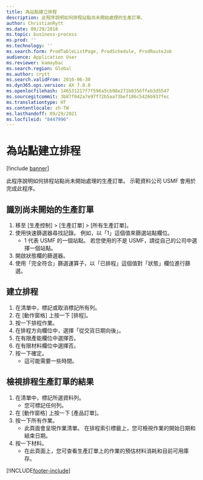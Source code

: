 ```yaml
---
title: 為站點建立排程
description: 此程序說明如何排程站點尚未開始處理的生產訂單。
author: ChristianRytt
ms.date: 08/29/2018
ms.topic: business-process
ms.prod: ''
ms.technology: ''
ms.search.form: ProdTableListPage, ProdSchedule, ProdRouteJob
audience: Application User
ms.reviewer: kamaybac
ms.search.region: Global
ms.author: crytt
ms.search.validFrom: 2016-06-30
ms.dyn365.ops.version: AX 7.0.0
ms.openlocfilehash: 146531217f7f596a5cb98e271b0356ffeb3d5547
ms.sourcegitcommit: 3b87f042a7e97f72b5aa73bef186c5426b937fec
ms.translationtype: HT
ms.contentlocale: zh-TW
ms.lasthandoff: 09/29/2021
ms.locfileid: "8447996"
---
```

# <a name="create-a-schedule-for-a-site"></a>為站點建立排程

[!include [banner](../../includes/banner.md)]

此程序說明如何排程站點尚未開始處理的生產訂單。  示範資料公司 USMF 會用於完成此程序。


## <a name="identify-production-orders-that-are-not-started"></a>識別尚未開始的生產訂單
1. 移至 [生產控制] > [生產訂單] > [所有生產訂單]。
2. 使用快速篩選器尋找記錄。 例如，以「1」這個值來篩選站點欄位。
    * 1 代表 USMF 的一個站點。 若您使用的不是 USMF，請從自己的公司中選擇一個站點。  
3. 開啟狀態欄的篩選器。
4. 使用「完全符合」篩選運算子，以「已排程」這個值對「狀態」欄位進行篩選。

## <a name="create-a-schedule"></a>建立排程
1. 在清單中，標記或取消標記所有列。
2. 在 [動作窗格] 上按一下 [排程]。
3. 按一下排程作業。
4. 在排程方向欄位中，選擇「從交貨日期向後」。
5. 在有限產能欄位中選擇否。
6. 在有限材料欄位中選擇否。
7. 按一下確定。
    * 這可能需要一些時間。  

## <a name="view-the-result-of-scheduled-production-orders"></a>檢視排程生產訂單的結果
1. 在清單中，標記所選資料列。
    * 您可標記任何列。  
2. 在 [動作窗格] 上按一下 [產品訂單]。
3. 按一下所有作業。
    * 此頁面會呈現作業清單。 在排程索引標籤上，您可檢視作業的開始日期和結束日期。  
4. 按一下材料。
    * 在此頁面上，您可查看生產訂單上的作業的預估材料消耗和目前可用庫存。  



[!INCLUDE[footer-include](../../../includes/footer-banner.md)]